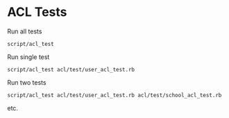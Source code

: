 
# ACL Tests

Run all tests

    script/acl_test

Run single test

    script/acl_test acl/test/user_acl_test.rb

Run two tests

    script/acl_test acl/test/user_acl_test.rb acl/test/school_acl_test.rb

etc.
